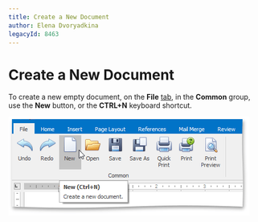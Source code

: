 ```yaml
---
title: Create a New Document
author: Elena Dvoryadkina
legacyId: 8463
---
```

# Create a New Document
To create a new empty document, on the **File** [ tab](../text-editor-ui/ribbon-interface.md), in the **Common** group, use the **New** button, or the **CTRL+N** keyboard shortcut.

![RTENewButton](../../../images/img121245.png)